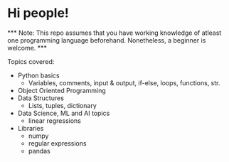 # Hi people!

*** Note: This repo assumes that you have working knowledge of atleast one programming language beforehand.
Nonetheless, a beginner is welcome. ***

Topics covered:
* Python basics
    - Variables, comments, input & output, if-else, loops, functions, str.
* Object Oriented Programming
* Data Structures
    - Lists, tuples, dictionary
* Data Science, ML and AI topics
    - linear regressions
* Libraries
    - numpy
    - regular expressions
    - pandas